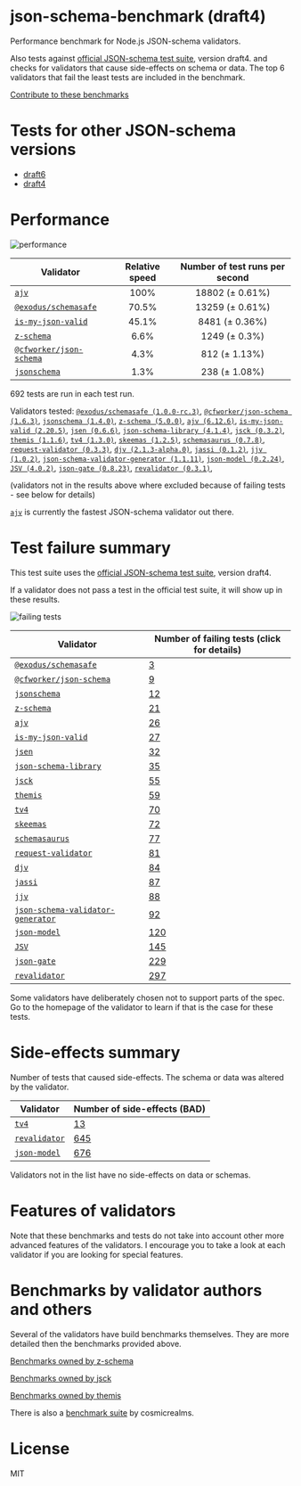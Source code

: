 # json-schema-benchmark (draft4)
Performance benchmark for Node.js JSON-schema validators. 

Also tests against [official JSON-schema test suite](https://github.com/json-schema/JSON-Schema-Test-Suite), version draft4. and checks
for validators that cause side-effects on schema or data. The top 6 validators that fail the least tests are included in the benchmark.

[Contribute to these benchmarks](https://github.com/ebdrup/json-schema-benchmark/blob/master/CONTRIBUTING.md)

# Tests for other JSON-schema versions

- [draft6](https://github.com/ebdrup/json-schema-benchmark/)
- [draft4](https://github.com/ebdrup/json-schema-benchmark/tree/master/draft4)


# Performance

![performance](https://chart.googleapis.com/chart?chxt=x,y&cht=bhs&chco=76A4FB&chls=2.0&chbh=62,4,1&chs=600x416&chxl=-1:|ajv|@exodus&#x2F;schemasafe|is-my-json-valid|z-schema|@cfworker&#x2F;json-schema|jsonschema&chd=t:100,70.5,45.1,6.6,4.3,1.3)

|Validator|Relative speed|Number of test runs per second|
|---------|:------------:|:----------------------------:|
|[`ajv`](https://github.com/ajv-validator/ajv)|100%|18802 (± 0.61%)|
|[`@exodus/schemasafe`](https://github.com/ExodusMovement/schemasafe)|70.5%|13259 (± 0.61%)|
|[`is-my-json-valid`](https://github.com/mafintosh/is-my-json-valid#readme)|45.1%|8481 (± 0.36%)|
|[`z-schema`](https://github.com/zaggino/z-schema)|6.6%|1249 (± 0.3%)|
|[`@cfworker/json-schema`](https://github.com/cfworker/cfworker/tree/master/packages/json-schema/README.md)|4.3%|812 (± 1.13%)|
|[`jsonschema`](https://github.com/tdegrunt/jsonschema#readme)|1.3%|238 (± 1.08%)|

692 tests are run in each test run.

Validators tested: [`@exodus/schemasafe (1.0.0-rc.3)`](https://github.com/ExodusMovement/schemasafe), [`@cfworker/json-schema (1.6.3)`](https://github.com/cfworker/cfworker/tree/master/packages/json-schema/README.md), [`jsonschema (1.4.0)`](https://github.com/tdegrunt/jsonschema#readme), [`z-schema (5.0.0)`](https://github.com/zaggino/z-schema), [`ajv (6.12.6)`](https://github.com/ajv-validator/ajv), [`is-my-json-valid (2.20.5)`](https://github.com/mafintosh/is-my-json-valid#readme), [`jsen (0.6.6)`](https://github.com/bugventure/jsen), [`json-schema-library (4.1.4)`](https://github.com/sagold/json-schema-library), [`jsck (0.3.2)`](https://github.com/pandastrike/jsck#readme), [`themis (1.1.6)`](https://github.com/playlyfe/themis), [`tv4 (1.3.0)`](https://github.com/geraintluff/tv4), [`skeemas (1.2.5)`](https://github.com/Prestaul/skeemas#readme), [`schemasaurus (0.7.8)`](https://github.com/AlexeyGrishin/schemasaurus), [`request-validator (0.3.3)`](https://github.com/bugventure/request-validator), [`djv (2.1.3-alpha.0)`](https://github.com/korzio/djv#readme), [`jassi (0.1.2)`](https://github.com/iclanzan/jassi), [`jjv (1.0.2)`](https://github.com/acornejo/jjv), [`json-schema-validator-generator (1.1.11)`](https://github.com/danwang/json-schema-validator-generator), [`json-model (0.2.24)`](https://github.com/geraintluff/json-model), [`JSV (4.0.2)`](http://github.com/garycourt/JSV), [`json-gate (0.8.23)`](https://github.com/oferei/json-gate#readme), [`revalidator (0.3.1)`](https://github.com/flatiron/revalidator), 

(validators not in the results above where excluded because of failing tests - see below for details)

[`ajv`](https://github.com/ajv-validator/ajv) is currently the fastest JSON-schema validator out there.

# Test failure summary

This test suite uses the [official JSON-schema test suite](https://github.com/json-schema/JSON-Schema-Test-Suite), version draft4.

If a validator does not pass a test in the official test suite, it will show up in these results.

![failing tests](https://chart.googleapis.com/chart?chxt=x,y&cht=bhs&chco=76A4FB&chls=2.0&chbh=14,4,1&chs=600x416&chxl=-1:|@exodus&#x2F;schemasafe|@cfworker&#x2F;json-schema|jsonschema|z-schema|ajv|is-my-json-valid|jsen|json-schema-library|jsck|themis|tv4|skeemas|schemasaurus|request-validator|djv|jassi|jjv|json-schema-validator-generator|json-model|JSV|json-gate|revalidator&chd=t:3,9,12,21,26,27,32,35,55,59,70,72,77,81,84,87,88,92,120,145,229,297&chxr=0,0,297&chds=0,297)

|Validator|Number of failing tests (click for details)|
|---------|-----------------------|
|[`@exodus/schemasafe`](https://github.com/ExodusMovement/schemasafe)|[3](https://github.com/ebdrup/json-schema-benchmark/blob/master/draft4&#x2F;reports/@exodus&#x2F;schemasafe.md)|
|[`@cfworker/json-schema`](https://github.com/cfworker/cfworker/tree/master/packages/json-schema/README.md)|[9](https://github.com/ebdrup/json-schema-benchmark/blob/master/draft4&#x2F;reports/@cfworker&#x2F;json-schema.md)|
|[`jsonschema`](https://github.com/tdegrunt/jsonschema#readme)|[12](https://github.com/ebdrup/json-schema-benchmark/blob/master/draft4&#x2F;reports/jsonschema.md)|
|[`z-schema`](https://github.com/zaggino/z-schema)|[21](https://github.com/ebdrup/json-schema-benchmark/blob/master/draft4&#x2F;reports/z-schema.md)|
|[`ajv`](https://github.com/ajv-validator/ajv)|[26](https://github.com/ebdrup/json-schema-benchmark/blob/master/draft4&#x2F;reports/ajv.md)|
|[`is-my-json-valid`](https://github.com/mafintosh/is-my-json-valid#readme)|[27](https://github.com/ebdrup/json-schema-benchmark/blob/master/draft4&#x2F;reports/is-my-json-valid.md)|
|[`jsen`](https://github.com/bugventure/jsen)|[32](https://github.com/ebdrup/json-schema-benchmark/blob/master/draft4&#x2F;reports/jsen.md)|
|[`json-schema-library`](https://github.com/sagold/json-schema-library)|[35](https://github.com/ebdrup/json-schema-benchmark/blob/master/draft4&#x2F;reports/json-schema-library.md)|
|[`jsck`](https://github.com/pandastrike/jsck#readme)|[55](https://github.com/ebdrup/json-schema-benchmark/blob/master/draft4&#x2F;reports/jsck.md)|
|[`themis`](https://github.com/playlyfe/themis)|[59](https://github.com/ebdrup/json-schema-benchmark/blob/master/draft4&#x2F;reports/themis.md)|
|[`tv4`](https://github.com/geraintluff/tv4)|[70](https://github.com/ebdrup/json-schema-benchmark/blob/master/draft4&#x2F;reports/tv4.md)|
|[`skeemas`](https://github.com/Prestaul/skeemas#readme)|[72](https://github.com/ebdrup/json-schema-benchmark/blob/master/draft4&#x2F;reports/skeemas.md)|
|[`schemasaurus`](https://github.com/AlexeyGrishin/schemasaurus)|[77](https://github.com/ebdrup/json-schema-benchmark/blob/master/draft4&#x2F;reports/schemasaurus.md)|
|[`request-validator`](https://github.com/bugventure/request-validator)|[81](https://github.com/ebdrup/json-schema-benchmark/blob/master/draft4&#x2F;reports/request-validator.md)|
|[`djv`](https://github.com/korzio/djv#readme)|[84](https://github.com/ebdrup/json-schema-benchmark/blob/master/draft4&#x2F;reports/djv.md)|
|[`jassi`](https://github.com/iclanzan/jassi)|[87](https://github.com/ebdrup/json-schema-benchmark/blob/master/draft4&#x2F;reports/jassi.md)|
|[`jjv`](https://github.com/acornejo/jjv)|[88](https://github.com/ebdrup/json-schema-benchmark/blob/master/draft4&#x2F;reports/jjv.md)|
|[`json-schema-validator-generator`](https://github.com/danwang/json-schema-validator-generator)|[92](https://github.com/ebdrup/json-schema-benchmark/blob/master/draft4&#x2F;reports/json-schema-validator-generator.md)|
|[`json-model`](https://github.com/geraintluff/json-model)|[120](https://github.com/ebdrup/json-schema-benchmark/blob/master/draft4&#x2F;reports/json-model.md)|
|[`JSV`](http://github.com/garycourt/JSV)|[145](https://github.com/ebdrup/json-schema-benchmark/blob/master/draft4&#x2F;reports/JSV.md)|
|[`json-gate`](https://github.com/oferei/json-gate#readme)|[229](https://github.com/ebdrup/json-schema-benchmark/blob/master/draft4&#x2F;reports/json-gate.md)|
|[`revalidator`](https://github.com/flatiron/revalidator)|[297](https://github.com/ebdrup/json-schema-benchmark/blob/master/draft4&#x2F;reports/revalidator.md)|

Some validators have deliberately chosen not to support parts of the spec. Go to the homepage of the validator to learn if
that is the case for these tests.

# Side-effects summary

Number of tests that caused side-effects. The schema or data was altered by the validator.

|Validator|Number of side-effects (BAD)|
|---------|----------------------------|
|[`tv4`](https://github.com/geraintluff/tv4)|[13](https://github.com/ebdrup/json-schema-benchmark/blob/master/draft4&#x2F;reports/tv4-side-effects.md)|
|[`revalidator`](https://github.com/flatiron/revalidator)|[645](https://github.com/ebdrup/json-schema-benchmark/blob/master/draft4&#x2F;reports/revalidator-side-effects.md)|
|[`json-model`](https://github.com/geraintluff/json-model)|[676](https://github.com/ebdrup/json-schema-benchmark/blob/master/draft4&#x2F;reports/json-model-side-effects.md)|

Validators not in the list have no side-effects on data or schemas.

# Features of validators

Note that these benchmarks and tests do not take into account other more advanced features of the validators. I encourage
you to take a look at each validator if you are looking for special features.

# Benchmarks by validator authors and others

Several of the validators have build benchmarks themselves. They are
more detailed then the benchmarks provided above.

[Benchmarks owned by z-schema](https://rawgit.com/zaggino/z-schema/master/benchmark/results.html)

[Benchmarks owned by jsck](https://github.com/pandastrike/jsck/blob/master/doc/benchmarks.md)

[Benchmarks owned by themis](https://cdn.rawgit.com/playlyfe/themis/master/benchmark/results.html)

There is also a [benchmark suite](https://github.com/Sembiance/cosmicrealms.com/tree/master/sandbox/benchmark-of-node-dot-js-json-validation-modules-part-3)
by cosmicrealms.

# License
MIT
